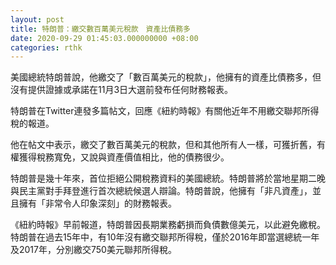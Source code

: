 ```yaml
---
layout: post
title: 特朗普：繳交數百萬美元稅款　資產比債務多
date: 2020-09-29 01:45:03.000000000 +08:00
categories: rthk
---
```


美國總統特朗普說，他繳交了「數百萬美元的稅款」，他擁有的資產比債務多，但沒有提供證據或承諾在11月3日大選前發布任何財務報表。

特朗普在Twitter連發多篇帖文，回應《紐約時報》有關他近年不用繳交聯邦所得稅的報道。

他在帖文中表示，繳交了數百萬美元的稅款，但和其他所有人一樣，可獲折舊，有權獲得稅務寬免，又說與資產價值相比，他的債務很少。

特朗普是幾十年來，首位拒絕公開稅務資料的美國總統。特朗普將於當地星期二晚與民主黨對手拜登進行首次總統候選人辯論。特朗普說，他擁有「非凡資產」，並且擁有「非常令人印象深刻」的財務報表。

《紐約時報》早前報道，特朗普因長期業務虧損而負債數億美元，以此避免繳稅。特朗普在過去15年中，有10年沒有繳交聯邦所得稅，僅於2016年即當選總統一年及2017年，分別繳交750美元聯邦所得稅。
